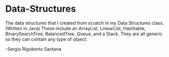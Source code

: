 # Data-Structures
The data structures that I created from scratch in my Data Structures class. (Written in Java)
These include an ArrayList, LinearList, Hashtable, BinarySearchTree, BalancedTree, Queue, and a Stack. They are all generic so they can contain any type of object.

-Sergio Rigoberto Santana
